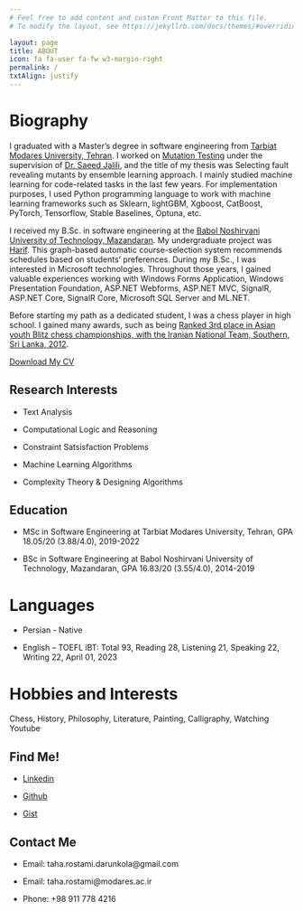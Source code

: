 ```yaml
---
# Feel free to add content and custom Front Matter to this file.
# To modify the layout, see https://jekyllrb.com/docs/themes/#overriding-theme-defaults

layout: page
title: ABOUT
icon: fa fa-user fa-fw w3-margin-right
permalink: /
txtAlign: justify
---
```



# Biography


I graduated with a Master’s degree in software engineering from [Tarbiat Modares University, Tehran](https://www.modares.ac.ir/en/aboutus). I worked on [Mutation Testing](https://en.wikipedia.org/wiki/Mutation_testing) under the supervision of [Dr. Saeed Jalili](https://www.modares.ac.ir/~sjalili), and the title of my thesis was Selecting fault revealing mutants by ensemble learning approach. I mainly studied machine learning for code-related tasks in the last few years. For implementation purposes, I used Python programming language to work with machine learning frameworks such as Sklearn, lightGBM, Xgboost, CatBoost, PyTorch, Tensorflow, Stable Baselines, Optuna, etc.

I received my B.Sc. in software engineering at the [Babol Noshirvani University of Technology, Mazandaran](https://en.nit.ac.ir/). My undergraduate project was [Harif](https://github.com/TahaRostami/Harif). This graph-based automatic course-selection system recommends schedules based on students’ preferences. During my B.Sc., I was interested in Microsoft technologies. Throughout those years, I gained valuable experiences working with Windows Forms Application, Windows Presentation Foundation, ASP.NET Webforms, ASP.NET MVC, SignalR, ASP.NET Core, SignalR Core, Microsoft SQL Server and ML.NET.

Before starting my path as a dedicated student, I was a chess player in high school. I gained many awards, such as being [Ranked 3rd place in Asian youth Blitz chess championships, with the Iranian National Team, Southern, Sri Lanka, 2012](http://chess-results.com/tnr76304.aspx?lan=1&art=72).


<a href="https://github.com/TahaRostami/TahaRostami.github.io/raw/main/files/CV.pdf" class="w3-button w3-white w3-border w3-border-indigo w3-round-large w3-text-blue">Download My CV</a> <!--<a href="#" class="w3-button w3-white w3-border w3-border-indigo w3-round-large w3-text-blue">Download My Resume</a>-->

<div class="w3-row">
  <div class="w3-col l6 m6 s12">
    <h2 id="research-interests">Research Interests</h2>
    <ul>
          <li><p>Text Analysis</p></li>
	  <li><p>Computational Logic and Reasoning</p></li>
	  <li><p>Constraint Satsisfaction Problems</p></li>
          <li><p>Machine Learning Algorithms</p></li>
	  <li><p>Complexity Theory & Designing Algorithms</p></li>
<!--      <li><p>Decision-making Under Uncertainty</p></li> -->
    </ul>       
  </div>
  <div class="w3-col l6 m6 s12">
    <h2 id="Education">Education</h2>
    <ul>
      <li><p>MSc in Software Engineering at Tarbiat Modares University, Tehran, GPA 18.05/20 (3.88/4.0), 2019-2022</p></li>
      <li><p>BSc in Software Engineering at Babol Noshirvani University of Technology, Mazandaran, GPA 16.83/20 (3.55/4.0), 2014-2019</p></li>
    </ul>
  </div>
</div>

# Languages
<ul>
      <li><p>Persian - Native</p></li>
      <li><p>English – TOEFL iBT: Total 93, Reading 28, Listening 21, Speaking 22, Writing 22, April 01, 2023</p></li>
</ul>  

# Hobbies and Interests
Chess, History, Philosophy, Literature, Painting, Calligraphy, Watching Youtube


<div class="w3-row">
  <div class="w3-col l6 m6 s12 w3">
    <h2 id="Find Me!">Find Me!</h2>
    <ul>
      <li><p><a href="https://www.linkedin.com/in/taha-rostami-3079881a9/">Linkedin</a></p></li>
      <li><p><a href="https://github.com/TahaRostami">Github</a></p></li>
      <li><p><a href="https://gist.github.com/TahaRostami">Gist</a></p></li>
    </ul>
  </div>
  <div class="w3-col l6 m6 s12 w3">
    <h2 id="Contact Me">Contact Me</h2>
      <ul>
        <li><p>Email: taha.rostami.darunkola@gmail.com</p></li>
        <li><p>Email: taha.rostami@modares.ac.ir</p></li>
        <li><p>Phone: +98 911 778 4216</p></li>
      </ul>
  </div>
</div>






